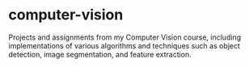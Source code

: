 # computer-vision
Projects and assignments from my Computer Vision course, including implementations of various algorithms and techniques such as object detection, image segmentation, and feature extraction.
